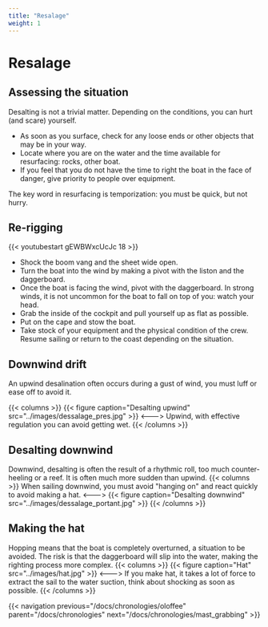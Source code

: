 ```yaml
---
title: "Resalage"
weight: 1
---
```


# Resalage

## Assessing the situation
Desalting is not a trivial matter. Depending on the conditions, you can hurt (and scare) yourself.

- As soon as you surface, check for any loose ends or other objects that may be in your way.
- Locate where you are on the water and the time available for resurfacing: rocks, other boat.
- If you feel that you do not have the time to right the boat in the face of danger, give priority to people over equipment.

The key word in resurfacing is temporization: you must be quick, but not hurry.

## Re-rigging

{{< youtubestart gEWBWxcUcJc 18 >}}

- Shock the boom vang and the sheet wide open.
- Turn the boat into the wind by making a pivot with the liston and the daggerboard.
- Once the boat is facing the wind, pivot with the daggerboard. In strong winds, it is not uncommon for the boat to fall on top of you: watch your head.
- Grab the inside of the cockpit and pull yourself up as flat as possible.
- Put on the cape and stow the boat.
- Take stock of your equipment and the physical condition of the crew. Resume sailing or return to the coast depending on the situation.

## Downwind drift
An upwind desalination often occurs during a gust of wind, you must luff or ease off to avoid it.

{{< columns >}}
{{< figure caption="Desalting upwind" src="../images/dessalage_pres.jpg" >}}
<--->
Upwind, with effective regulation you can avoid getting wet.
{{< /columns >}}

## Desalting downwind
Downwind, desalting is often the result of a rhythmic roll, too much counter-heeling or a reef. It is often much more sudden than upwind.
{{< columns >}}
When sailing downwind, you must avoid "hanging on" and react quickly to avoid making a hat.
<--->
{{< figure caption="Desalting downwind" src="../images/dessalage_portant.jpg" >}}
{{< /columns >}}

## Making the hat
Hopping means that the boat is completely overturned, a situation to be avoided. The risk is that the daggerboard will slip into the water, making the righting process more complex.
{{< columns >}}
{{< figure caption="Hat" src="../images/hat.jpg" >}}
<--->
If you make hat, it takes a lot of force to extract the sail to the water suction, think about shocking as soon as possible.
{{< /columns >}}

{{< navigation previous="/docs/chronologies/oloffee" parent="/docs/chronologies" next="/docs/chronologies/mast_grabbing" >}}